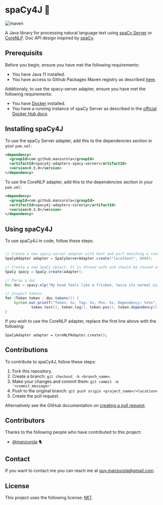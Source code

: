 # spaCy4J 🚀

![maven](https://github.com/manzurola/spacy-java/actions/workflows/maven.yml/badge.svg)

A Java library for processing natural language text using [spaCy Server](https://github.com/neelkamath/spacy-server) or [CoreNLP](https://github.com/stanfordnlp/CoreNLP).
Doc API design inspired by [spaCy](https://spacy.io/api/doc).

## Prerequisits

Before you begin, ensure you have met the following requirements:

* You have Java 11 installed.
* You have access to Github Packages Maven registry as described [here](https://docs.github.com/en/packages/working-with-a-github-packages-registry/working-with-the-apache-maven-registry#authenticating-to-github-packages).

Additionaly, to use the spacy-server adapter, ensure you have met the following requirements:

* You have [Docker](https://docs.docker.com/get-docker/) installed.
* You have a running instance of spaCy Server as described in the [official Docker Hub docs](https://hub.docker.com/r/neelkamath/spacy-server).

## Installing spaCy4J

To use the spaCy Server adapter, add this to the dependencies section in your `pom.xml`:
```xml
<dependency>
  <groupId>com.github.manzurola</groupId>
  <artifactId>spacy4j-adapters-spacy-server</artifactId>
  <version>0.3.0</version>
</dependency>
```

To use the CoreNLP adapter, add this to the dependencies section in your `pom.xml`:
```xml
<dependency>
  <groupId>com.github.manzurola</groupId>
  <artifactId>spacy4j-adapters-corenlp</artifactId>
  <version>0.3.0</version>
</dependency>
```

## Using spaCy4J

To use spaCy4J in code, follow these steps:

```java

// Create a new spacy-server adapter with host and port matching a running instance of spacy-server
SpaCyAdapter adapter = SpaCyServerAdapter.create("localhost", 8000);

// Create a new SpaCy object. It is thread safe and should be reused across your app
SpaCy spacy = SpaCy.create(adapter);

// Parse a doc
Doc doc = spacy.nlp("My head feels like a frisbee, twice its normal size.");

// Inspect tokens
for (Token token : doc.tokens()) {
    System.out.printf("Token: %s, Tag: %s, Pos: %s, Dependency: %s%n", 
            token.text(), token.tag(), token.pos(), token.dependency());
}
```

If you wish to use the CoreNLP adapter, replace the first line above with the following:

```
SpaCyAdapter adapter = CoreNLPAdapter.create();
```

## Contributions

To contribute to spaCy4J, follow these steps:

1. Fork this repository.
2. Create a branch: `git checkout -b <branch_name>`.
3. Make your changes and commit them: `git commit -m '<commit_message>'`
4. Push to the original branch: `git push origin <project_name>/<location>`
5. Create the pull request.

Alternatively see the GitHub documentation on [creating a pull request](https://docs.github.com/en/github/collaborating-with-pull-requests/proposing-changes-to-your-work-with-pull-requests/creating-a-pull-request).

        
## Contributors
        
Thanks to the following people who have contributed to this project:
        
* [@manzurola](https://github.com/manzurola) 🐈        

## Contact

If you want to contact me you can reach me at [guy.manzurola@gmail.com](guy.manzurola@gmail.com).

## License
        
This project uses the following license: [MIT](https://github.com/LanguageToys/aligner/blob/555fd35e842feb8d899d7197a1965ea01bc74c95/LICENSE).

